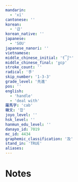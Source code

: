 ```yaml
---
mandarin:
  - 'xī'
cantonese: ''
korean:
  - '급'
korean_native: ''
japanese:
  - 'SOU'
japanese_nanori: ''
vietnamese:
middle_chinese_initial: 't͡ʃʰ'
middle_chinese_final: 'ɣɛp'
stroke_count: ''
radical: '手'
skip_number: '1-3-3'
grade_level: '先進'
pos: ''
english:
  - 'handle'
  - 'deal with'
羅馬字: 'cab'
韓文: '찹'
joyo_level: ''
hsk_level: ''
hanmun_edu_level: ''
danayo_id: 7019
mc_id: 4434
graphemic_classification: '及'
stand_in: 'TRUE'
aliases:
---
```


# Notes
